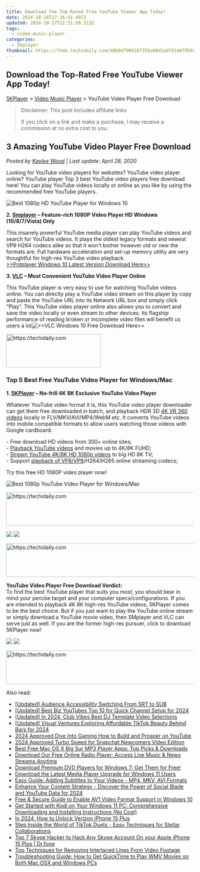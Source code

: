 ```yaml
---
title: Download the Top-Rated Free YouTube Viewer App Today!
date: 2024-10-16T17:16:51.497Z
updated: 2024-10-17T22:51:50.513Z
tags:
  - video-music-player
categories:
  - 5kplayer
thumbnail: https://thmb.techidaily.com/48b04798818f256a08d1adf91e6795699ee9e8d5020753bc2f35168b92bccdf6.jpg
---
```


## Download the Top-Rated Free YouTube Viewer App Today!

[5KPlayer](https://tools.techidaily.com/5kplayer/products/) \> [Video Music Player](https://tools.techidaily.com/5kplayer/video-music-player/) \> YouTube Video Player Free Download

>  Disclaimer: This post includes affiliate links
>
>  If you click on a link and make a purchase, I may receive a commission at no extra cost to you.
>

## 3 Amazing YouTube Video Player Free Download

 _Posted by [Kaylee Wood](https://www.quora.com/profile/Amanda-Hu-21) | Last update: April 28, 2020_

Looking for YouTube video players for websites? YouTube video player online? YouTube player Top 3 best YouTube video players free download here! You can play YouTube videos locally or online as you like by using the recommended free YouTube players.

![Best 1080p HD YouTube Player for Windows 10](https://www.5kplayer.com/video-music-player/img/5kp-1080p-video-player-zjy-002.png) 

**2\. [Smplayer](http://smplayer.sourceforge.net/) – Feature-rich 1080P Video Player HD Windows (10/8/7/Vista) Only** 

This insanely powerful YouTube media player can play YouTube videos and search for YouTube videos. It plays the oldest legacy formats and newest VP9 H264 codecs alike so that it won't bother however old or new the formats are. Full hardware acceleration and set-up memory utility are very thoughtful for high-res YouTube video playback.  
[\>>Potplayer Windows 10 Latest Version Download Here>>](https://tools.techidaily.com/5kplayer/video-music-player/)

**3\. [VLC](http://www.videolan.org/vlc/index.html) – Most Convenient YouTube Video Player Online** 

This YouTube player is very easy to use for watching YouTube videos online. You can directly play a YouTube video stream on this player by copy and paste the YouTube URL into its Network URL box and simply click "Play". This YouTube video player online also allows you to convert and save the video locally or even stream to other devices. Its flagship performance of reading broken or incomplete video files will benefit us users a lot![\>>VLC Windows 10 Free Download Here>>](https://tools.techidaily.com/5kplayer/video-music-player/)

<!-- affiliate ads begin -->
<a href="https://25home.pxf.io/c/5597632/2148641/16836" target="_top" id="2148641">
  <img src="//a.impactradius-go.com/display-ad/16836-2148641" border="0" alt="https://techidaily.com" width="254" height="90"/>
</a>
<img height="0" width="0" src="https://25home.pxf.io/i/5597632/2148641/16836" style="position:absolute;visibility:hidden;" border="0" />
<!-- affiliate ads end -->

### Top 5 Best Free YouTube Video Player for Windows/Mac

**1\. [5KPlayer](https://tools.techidaily.com/5kplayer/products/) – No-frill 4K 8K Exclusive YouTube Video Player** 

Whatever YouTube video format it is, this YouTube video player downloader can get them free downloaded in batch, and playback HDR 3D [4K VR 360 videos](https://tools.techidaily.com/5kplayer/youtube-download/) locally in FLV/MKV/AVI/MP4/WebM etc. It converts YouTube videos into mobile compatible formats to allow users watching those videos with Google cardboard. 

\- Free download HD videos from 300+ online sites;  
\- [Playback YouTube videos](https://tools.techidaily.com/5kplayer/video-music-player/) and movies up to 4K/8K FUHD;  
\- [Stream YouTube 4K/8K HD 1080p videos](https://tools.techidaily.com/5kplayer/airplay/) to big HD 8K TV;  
\- Support [playback of VP8/VP9](https://tools.techidaily.com/5kplayer/video-music-player/)/H264/H265 online streaming codecs;

Try this free HD 1080P video player now!

![Best 1080p YouTube Video Player for Windows/Mac](https://www.5kplayer.com/video-music-player/img/youtube-0119-01.png) 

<!-- affiliate ads begin -->
<a href="https://appsumo.8odi.net/c/5597632/2105882/7443" target="_top" id="2105882">
  <img src="//a.impactradius-go.com/display-ad/7443-2105882" border="0" alt="https://techidaily.com" width="728" height="90"/>
</a>
<img height="0" width="0" src="https://appsumo.8odi.net/i/5597632/2105882/7443" style="position:absolute;visibility:hidden;" border="0" />
<!-- affiliate ads end -->

[![](https://www.5kplayer.com/video-music-player/../button/freedownwhitewin.png)](https://tools.techidaily.com/5kplayer/products/) [![](https://www.5kplayer.com/video-music-player/../button/freedownbackmac.png)](https://tools.techidaily.com/5kplayer/products/) 

<!-- affiliate ads begin -->
<a href="https://25home.pxf.io/c/5597632/2148650/16836" target="_top" id="2148650">
  <img src="//a.impactradius-go.com/display-ad/16836-2148650" border="0" alt="https://techidaily.com" width="728" height="90"/>
</a>
<img height="0" width="0" src="https://25home.pxf.io/i/5597632/2148650/16836" style="position:absolute;visibility:hidden;" border="0" />
<!-- affiliate ads end -->

**YouTube Video Player Free Download Verdict:**  
To find the best YouTube player that suits you most, you should bear in mind your percise target and your computer specs/configurations. If you are intended to playback 4K 8K high-res YouTube videos, 5KPlayer comes to be the best choice. But if you just want to play the YouTube online stream or simply download a YouTube movie video, then SMplayer and VLC can serve just as well. If you are the former high-res pursuer, click to download 5KPlayer now!

[![](https://www.5kplayer.com/video-music-player/../button/freedownwhitewin.png)](https://tools.techidaily.com/5kplayer/products/) [![](https://www.5kplayer.com/video-music-player/../button/freedownbackmac.png)](https://tools.techidaily.com/5kplayer/products/)

<!-- affiliate ads begin -->
<a href="https://appsumo.8odi.net/c/5597632/2111967/7443" target="_top" id="2111967">
  <img src="//a.impactradius-go.com/display-ad/7443-2111967" border="0" alt="https://techidaily.com" width="728" height="90"/>
</a>
<img height="0" width="0" src="https://appsumo.8odi.net/i/5597632/2111967/7443" style="position:absolute;visibility:hidden;" border="0" />
<!-- affiliate ads end -->

<ins class="adsbygoogle"
     style="display:block"
     data-ad-format="autorelaxed"
     data-ad-client="ca-pub-7571918770474297"
     data-ad-slot="1223367746"></ins>

<ins class="adsbygoogle"
     style="display:block"
     data-ad-client="ca-pub-7571918770474297"
     data-ad-slot="8358498916"
     data-ad-format="auto"
     data-full-width-responsive="true"></ins>

<span class="atpl-alsoreadstyle">Also read:</span>
<div><ul>
<li><a href="https://extra-lessons.techidaily.com/updated-audience-accessibility-switching-from-srt-to-sub/"><u>[Updated] Audience Accessibility Switching From SRT to SUB</u></a></li>
<li><a href="https://facebook-video-share.techidaily.com/updated-best-biz-youtubes-top-10-for-quick-channel-setup-for-2024/"><u>[Updated] Best Biz YouTubes Top 10 for Quick Channel Setup for 2024</u></a></li>
<li><a href="https://facebook-video-share.techidaily.com/updated-in-2024-club-vibes-best-dj-template-video-selections/"><u>[Updated] In 2024, Club Vibes Best DJ Template Video Selections</u></a></li>
<li><a href="https://fox-blue.techidaily.com/updated-visual-ventures-exploring-affordable-tiktok-beauty-behind-bars-for-2024/"><u>[Updated] Visual Ventures Exploring Affordable TikTok Beauty Behind Bars for 2024</u></a></li>
<li><a href="https://youtube-docs.techidaily.com/approved-dive-into-gaming-how-to-build-and-prosper-on-youtube/"><u>2024 Approved Dive Into Gaming How to Build and Prosper on YouTube</u></a></li>
<li><a href="https://fox-blue.techidaily.com/2024-approved-turbo-speed-for-snapchat-newcomers-video-edition/"><u>2024 Approved Turbo Speed for Snapchat Newcomers Video Edition</u></a></li>
<li><a href="https://video-ai-editor.techidaily.com/best-free-mac-os-x-big-sur-mp3-player-apps-top-picks-and-downloads/"><u>Best Free Mac OS X Big Sur MP3 Player Apps: Top Picks & Downloads</u></a></li>
<li><a href="https://video-ai-editor.techidaily.com/download-our-free-online-radio-player-access-live-music-and-news-streams-anytime/"><u>Download Our Free Online Radio Player: Access Live Music & News Streams Anytime</u></a></li>
<li><a href="https://video-ai-editor.techidaily.com/download-premium-dvd-players-for-windows-7-get-them-for-free/"><u>Download Premium DVD Players for Windows 7: Get Them for Free!</u></a></li>
<li><a href="https://video-ai-editor.techidaily.com/download-the-latest-media-player-upgrade-for-windows-11-users/"><u>Download the Latest Media Player Upgrade for Windows 11 Users</u></a></li>
<li><a href="https://video-ai-editor.techidaily.com/easy-guide-adding-subtitles-to-your-videos-mp4-mkv-avi-formats/"><u>Easy Guide: Adding Subtitles to Your Videos - MP4, MKV, AVI Formats</u></a></li>
<li><a href="https://youtube-sure.techidaily.com/ce-your-content-strategy-discover-the-power-of-social-blade-and-youtube-data-for-2024/"><u>Enhance Your Content Strategy - Discover the Power of Social Blade and YouTube Data for 2024</u></a></li>
<li><a href="https://video-ai-editor.techidaily.com/free-and-secure-guide-to-enable-av1-video-format-support-in-windows-10/"><u>Free & Secure Guide to Enable AV1 Video Format Support in Windows 10</u></a></li>
<li><a href="https://video-ai-editor.techidaily.com/get-started-with-kodi-on-your-windows-11-pc-comprehensive-downloading-and-installing-instructions-no-cost/"><u>Get Started with Kodi on Your Windows 11 PC: Comprehensive Downloading and Installing Instructions (No Cost)</u></a></li>
<li><a href="https://sim-unlock.techidaily.com/in-2024-how-to-unlock-verizon-iphone-15-plus-by-drfone-ios/"><u>In 2024, How to Unlock Verizon iPhone 15 Plus</u></a></li>
<li><a href="https://techtrends.techidaily.com/step-inside-the-world-of-tiktok-duets-easy-techniques-for-stellar-collaborations/"><u>Step Inside the World of TikTok Duets - Easy Techniques for Stellar Collaborations</u></a></li>
<li><a href="https://location-social.techidaily.com/top-7-skype-hacker-to-hack-any-skype-account-on-your-apple-iphone-15-plus-drfone-by-drfone-virtual-ios/"><u>Top 7 Skype Hacker to Hack Any Skype Account On your Apple iPhone 15 Plus | Dr.fone</u></a></li>
<li><a href="https://video-ai-editor.techidaily.com/top-techniques-for-removing-interlaced-lines-from-video-footage/"><u>Top Techniques for Removing Interlaced Lines From Video Footage</u></a></li>
<li><a href="https://video-ai-editor.techidaily.com/troubleshooting-guide-how-to-get-quicktime-to-play-wmv-movies-on-both-mac-osx-and-windows-pcs/"><u>Troubleshooting Guide: How to Get QuickTime to Play WMV Movies on Both Mac OSX and Windows PCs</u></a></li>
</ul></div>

